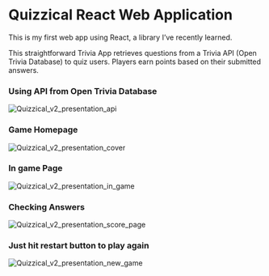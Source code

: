 # Quizzical React Web Application

This is my first web app using React, a library I’ve recently learned.

This straightforward Trivia App retrieves questions from a Trivia API (Open Trivia Database) to quiz users.
Players earn points based on their submitted answers.


### Using API from Open Trivia Database
![Quizzical_v2_presentation_api](https://github.com/Casey1122/quizzical-v2/assets/77728853/2e189245-91a7-4974-994b-81c39d919834)


### Game Homepage
![Quizzical_v2_presentation_cover](https://github.com/Casey1122/quizzical-v2/assets/77728853/0accd174-6c51-4217-b44a-2a3f64977e19)


### In game Page
![Quizzical_v2_presentation_in_game](https://github.com/Casey1122/quizzical-v2/assets/77728853/4e9beda8-e5c5-4df4-be2d-a90b5e393742)

### Checking Answers
![Quizzical_v2_presentation_score_page](https://github.com/Casey1122/quizzical-v2/assets/77728853/7d3c9296-5806-4768-a2d8-3ba4155303f4)

### Just hit restart button to play again
![Quizzical_v2_presentation_new_game](https://github.com/Casey1122/quizzical-v2/assets/77728853/567d0a85-1b52-4c81-a926-d3491eeac17f)
